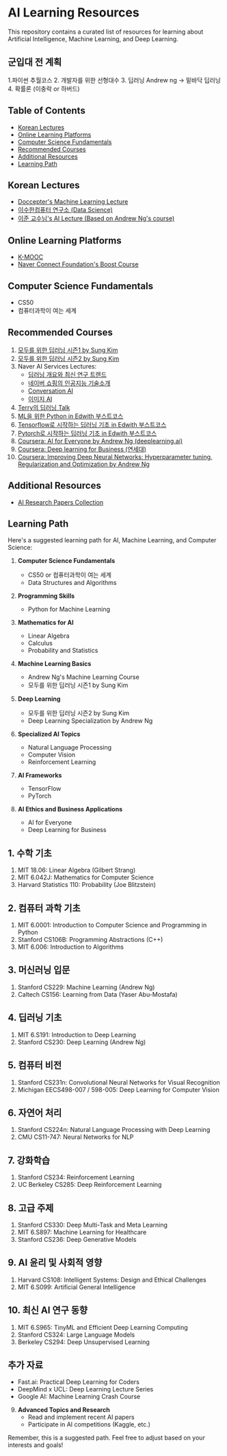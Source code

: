 # AI Learning Resources

This repository contains a curated list of resources for learning about Artificial Intelligence, Machine Learning, and Deep Learning.


## 군입대 전 계획
1.파이썬 추월코스
2. 개발자를 위한 선형대수
3. 딥러닝 Andrew ng  -> 밑바닥 딥러닝 
4. 확률론 (이충락 or 하버드)


## Table of Contents
- [Korean Lectures](#korean-lectures)
- [Online Learning Platforms](#online-learning-platforms)
- [Computer Science Fundamentals](#computer-science-fundamentals)
- [Recommended Courses](#recommended-courses)
- [Additional Resources](#additional-resources)
- [Learning Path](#learning-path)

## Korean Lectures

- [Doccepter's Machine Learning Lecture](https://youtube.com/playlist?list=PLrJcoRcsaj2ub5cWet5ojEwckfEKNvgkG&si=p50jdSXtySHg6fk3)
- [이수한컴퓨터 연구소 (Data Science)](https://www.youtube.com/@user-ss5no9xw6e/playlists)
- [이준 교수님's AI Lecture (Based on Andrew Ng's course)](https://www.youtube.com/@junji-ai)

## Online Learning Platforms

- [K-MOOC](https://www.edwith.org/)
- [Naver Connect Foundation's Boost Course](https://www.boostcourse.org/opencourse)

## Computer Science Fundamentals

- CS50
- 컴퓨터과학이 여는 세계

## Recommended Courses

1. [모두를 위한 딥러닝 시즌1 by Sung Kim](https://hunkim.github.io/ml/)
2. [모두를 위한 딥러닝 시즌2 by Sung Kim](https://deeplearningzerotoall.github.io/season2/)
3. Naver AI Services Lectures:
   - [딥러닝 개요와 최신 연구 트렌드](https://www.boostcourse.org/ai100/lecture/103158)
   - [네이버 쇼핑의 인공지능 기술소개](https://www.boostcourse.org/ai100/lecture/103167/)
   - [Conversation AI](https://www.boostcourse.org/ai100/lecture/103168/)
   - [이미지 AI](https://www.boostcourse.org/ai100/lecture/103169/)
4. [Terry의 딥러닝 Talk](https://www.youtube.com/playlist?list=PL0oFI08O71gKEXITQ7OG2SCCXkrtid7Fq)
5. [ML을 위한 Python in Edwith 부스트코스](https://www.edwith.org/aipython)
6. [Tensorflow로 시작하는 딥러닝 기초 in Edwith 부스트코스](https://www.edwith.org/boostcourse-dl-tensorflow)
7. [Pytorch로 시작하는 딥러닝 기초 in Edwith 부스트코스](https://www.edwith.org/boostcourse-dl-pytorch)
8. [Coursera: AI for Everyone by Andrew Ng (deeplearning.ai)](https://www.coursera.org/learn/ai-for-everyone)
9. [Coursera: Deep learning for Business (연세대)](https://www.coursera.org/learn/deep-learning-business)
10. [Coursera: Improving Deep Neural Networks: Hyperparameter tuning, Regularization and Optimization by Andrew Ng](https://www.coursera.org/learn/deep-neural-network)

## Additional Resources

- [AI Research Papers Collection](https://sustaining-starflower-aff.notion.site/c3b3474d18ef4304b23ea360367a5137?v=5d763ad5773f44eb950f49de7d7671bd)

## Learning Path

Here's a suggested learning path for AI, Machine Learning, and Computer Science:

1. **Computer Science Fundamentals**
   - CS50 or 컴퓨터과학이 여는 세계
   - Data Structures and Algorithms

2. **Programming Skills**
   - Python for Machine Learning

3. **Mathematics for AI**
   - Linear Algebra
   - Calculus
   - Probability and Statistics

4. **Machine Learning Basics**
   - Andrew Ng's Machine Learning Course
   - 모두를 위한 딥러닝 시즌1 by Sung Kim

5. **Deep Learning**
   - 모두를 위한 딥러닝 시즌2 by Sung Kim
   - Deep Learning Specialization by Andrew Ng

6. **Specialized AI Topics**
   - Natural Language Processing
   - Computer Vision
   - Reinforcement Learning

7. **AI Frameworks**
   - TensorFlow
   - PyTorch

8. **AI Ethics and Business Applications**
   - AI for Everyone
   - Deep Learning for Business
  



## 1. 수학 기초
1. MIT 18.06: Linear Algebra (Gilbert Strang)
2. MIT 6.042J: Mathematics for Computer Science
3. Harvard Statistics 110: Probability (Joe Blitzstein)

## 2. 컴퓨터 과학 기초
1. MIT 6.0001: Introduction to Computer Science and Programming in Python
2. Stanford CS106B: Programming Abstractions (C++)
3. MIT 6.006: Introduction to Algorithms

## 3. 머신러닝 입문
1. Stanford CS229: Machine Learning (Andrew Ng)
2. Caltech CS156: Learning from Data (Yaser Abu-Mostafa)

## 4. 딥러닝 기초
1. MIT 6.S191: Introduction to Deep Learning
2. Stanford CS230: Deep Learning (Andrew Ng)

## 5. 컴퓨터 비전
1. Stanford CS231n: Convolutional Neural Networks for Visual Recognition
2. Michigan EECS498-007 / 598-005: Deep Learning for Computer Vision

## 6. 자연어 처리
1. Stanford CS224n: Natural Language Processing with Deep Learning
2. CMU CS11-747: Neural Networks for NLP

## 7. 강화학습
1. Stanford CS234: Reinforcement Learning
2. UC Berkeley CS285: Deep Reinforcement Learning

## 8. 고급 주제
1. Stanford CS330: Deep Multi-Task and Meta Learning
2. MIT 6.S897: Machine Learning for Healthcare
3. Stanford CS236: Deep Generative Models

## 9. AI 윤리 및 사회적 영향
1. Harvard CS108: Intelligent Systems: Design and Ethical Challenges
2. MIT 6.S099: Artificial General Intelligence

## 10. 최신 AI 연구 동향
1. MIT 6.S965: TinyML and Efficient Deep Learning Computing
2. Stanford CS324: Large Language Models
3. Berkeley CS294: Deep Unsupervised Learning

## 추가 자료
- Fast.ai: Practical Deep Learning for Coders
- DeepMind x UCL: Deep Learning Lecture Series
- Google AI: Machine Learning Crash Course


9. **Advanced Topics and Research**
   - Read and implement recent AI papers
   - Participate in AI competitions (Kaggle, etc.)

Remember, this is a suggested path. Feel free to adjust based on your interests and goals!
